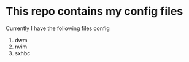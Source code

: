 # This repo contains my config files

Currently I have the following files config

1. dwm
2. nvim
3. sxhbc
